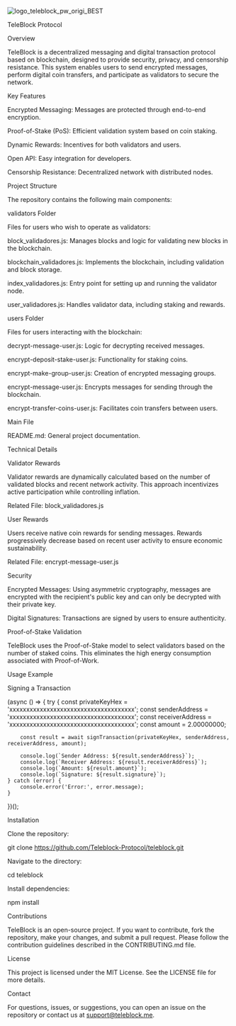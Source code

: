 

![logo_teleblock_pw_origi_BEST](https://github.com/user-attachments/assets/4bde9b91-5cf2-427f-be86-cacc5ea8fe6e)


TeleBlock Protocol

Overview

TeleBlock is a decentralized messaging and digital transaction protocol based on blockchain, designed to provide security, privacy, and censorship resistance. 
This system enables users to send encrypted messages, perform digital coin transfers, and participate as validators to secure the network.

Key Features

Encrypted Messaging: Messages are protected through end-to-end encryption.

Proof-of-Stake (PoS): Efficient validation system based on coin staking.

Dynamic Rewards: Incentives for both validators and users.

Open API: Easy integration for developers.

Censorship Resistance: Decentralized network with distributed nodes.

Project Structure

The repository contains the following main components:

validators Folder

Files for users who wish to operate as validators:

block_validadores.js: Manages blocks and logic for validating new blocks in the blockchain.

blockchain_validadores.js: Implements the blockchain, including validation and block storage.

index_validadores.js: Entry point for setting up and running the validator node.

user_validadores.js: Handles validator data, including staking and rewards.

users Folder

Files for users interacting with the blockchain:

decrypt-message-user.js: Logic for decrypting received messages.

encrypt-deposit-stake-user.js: Functionality for staking coins.

encrypt-make-group-user.js: Creation of encrypted messaging groups.

encrypt-message-user.js: Encrypts messages for sending through the blockchain.

encrypt-transfer-coins-user.js: Facilitates coin transfers between users.

Main File

README.md: General project documentation.

Technical Details

Validator Rewards

Validator rewards are dynamically calculated based on the number of validated blocks and recent network activity. 
This approach incentivizes active participation while controlling inflation.

Related File: block_validadores.js

User Rewards

Users receive native coin rewards for sending messages. Rewards progressively decrease based on recent user activity to ensure economic sustainability.

Related File: encrypt-message-user.js

Security

Encrypted Messages: Using asymmetric cryptography, messages are encrypted with the recipient's public key and can only be decrypted with their private key.

Digital Signatures: Transactions are signed by users to ensure authenticity.

Proof-of-Stake Validation

TeleBlock uses the Proof-of-Stake model to select validators based on the number of staked coins. This eliminates the high energy consumption associated with Proof-of-Work.

Usage Example

Signing a Transaction

(async () => {
    try {
        const privateKeyHex = 'xxxxxxxxxxxxxxxxxxxxxxxxxxxxxxxxxxxxx';
        const senderAddress = 'xxxxxxxxxxxxxxxxxxxxxxxxxxxxxxxxxxxxx';
        const receiverAddress = 'xxxxxxxxxxxxxxxxxxxxxxxxxxxxxxxxxxxxx';
        const amount = 2.00000000;

        const result = await signTransaction(privateKeyHex, senderAddress, receiverAddress, amount);

        console.log(`Sender Address: ${result.senderAddress}`);
        console.log(`Receiver Address: ${result.receiverAddress}`);
        console.log(`Amount: ${result.amount}`);
        console.log(`Signature: ${result.signature}`);
    } catch (error) {
        console.error('Error:', error.message);
    }
})();

Installation

Clone the repository:

git clone https://github.com/Teleblock-Protocol/teleblock.git

Navigate to the directory:

cd teleblock

Install dependencies:

npm install

Contributions

TeleBlock is an open-source project. If you want to contribute, fork the repository, make your changes, and submit a pull request. Please follow the contribution guidelines described in the CONTRIBUTING.md file.

License

This project is licensed under the MIT License. See the LICENSE file for more details.

Contact

For questions, issues, or suggestions, you can open an issue on the repository or contact us at support@teleblock.me.
